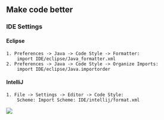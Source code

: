 ## Make code better 

### IDE Settings
#### Eclipse
    1. Preferences -> Java -> Code Style -> Formatter:
        import IDE/eclipse/Java_formatter.xml
    2. Preferences -> Java -> Code Style -> Organize Imports:
        import IDE/eclipse/Java.importorder

#### IntelliJ
    1. File -> Settings -> Editor -> Code Style:
        Scheme: Import Scheme: IDE/intellij/format.xml
![](http://git.n.xiaomi.com/xiaomi-commons/coding-standard/raw/master/IDE/intellij/screenshot.png)
